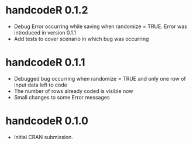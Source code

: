 # handcodeR 0.1.2

* Debug Error occurring while saving when randomize = TRUE. Error was introduced in version 0.1.1
* Add tests to cover scenario in which bug was occurring


# handcodeR 0.1.1

* Debugged bug occurring when randomize = TRUE and only one row of input data left to code
* The number of rows already coded is visible now
* Small changes to some Error messages


# handcodeR 0.1.0

* Initial CRAN submission.
